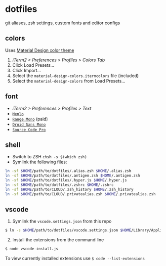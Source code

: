 # dotfiles
git aliases, zsh settings, custom fonts and editor configs

## colors
Uses [Material Design color theme](https://github.com/MartinSeeler/iterm2-material-design)
1. _iTerm2 > Preferences > Profiles > Colors Tab_
2. Click Load Presets...
3. Click Import...
4. Select the `material-design-colors.itermcolors` file (included)
5. Select the `material-design-colors` from Load Presets...

## font
* _iTerm2 > Preferences > Profiles > Text_
* [`Menlo`](Menlo-Regular.ttf)
* [`Range Mono`](https://pilgrimfonts.com/range-mono/) (paid)
* [`Droid Sans Mono`](https://github.com/AlbertoDorado/droid-sans-mono-zeromod)
* [`Source Code Pro`](https://github.com/adobe-fonts/source-code-pro)

## shell
* Switch to ZSH `chsh -s $(which zsh)`
* Symlink the following files:

```bash
ln -sf $HOME/path/to/dotfiles/.alias.zsh $HOME/.alias.zsh
ln -sf $HOME/path/to/dotfiles/.antigen.zsh $HOME/.antigen.zsh
ln -sf $HOME/path/to/dotfiles/.hyper.js $HOME/.hyper.js
ln -sf $HOME/path/to/dotfiles/.zshrc $HOME/.zshrc
ln -sf $HOME/path/to/CLOUD/.zsh_history $HOME/.zsh_history
ln -sf $HOME/path/to/CLOUD/.privatealias.zsh $HOME/.privatealias.zsh
```

## vscode
1. Symlink the `vscode.settings.json` from this repo
```bash
$ ln -s $HOME/path/to/dotfiles/vscode.settings.json $HOME/Library/Application\ Support/Code/User/settings.json
```
2. Install the extensions from the command line
```bash
$ node vscode-install.js
```

To view currently installed extensions use `$ code --list-extensions`
